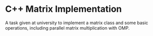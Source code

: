 # C++ Matrix Implementation

A task given at university to implement a matrix class and some basic operations, including parallel matrix multiplication with OMP.
